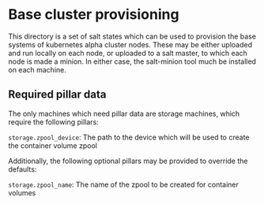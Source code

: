 # Base cluster provisioning

This directory is a set of salt states which can be used to provision the base
systems of kubernetes alpha cluster nodes. These may be either uploaded and run
locally on each node, or uploaded to a salt master, to which each node is made
a minion. In either case, the salt-minion tool much be installed on each machine.

## Required pillar data

The only machines which need pillar data are storage machines, which require
the following pillars:

`storage.zpool_device`: The path to the device which will be used to create the
 container volume zpool

Additionally, the following optional pillars may be provided to override the
defaults:

`storage.zpool_name`: The name of the zpool to be created for container volumes

